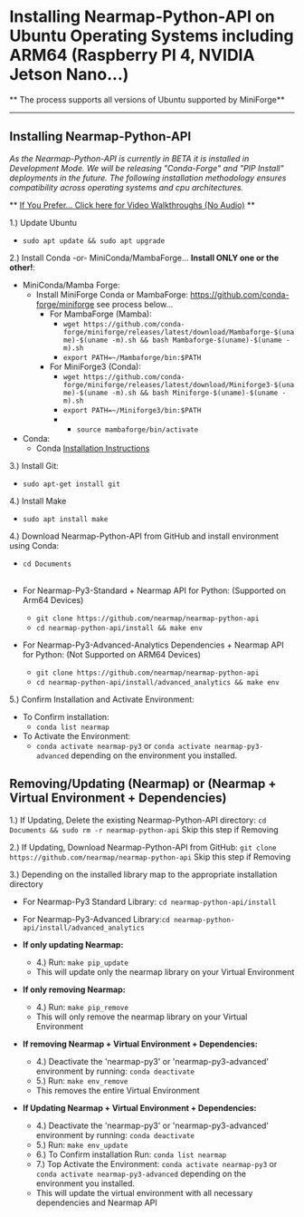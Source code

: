 
# Installing Nearmap-Python-API on Ubuntu Operating Systems including ARM64 (Raspberry PI 4, NVIDIA Jetson Nano...)

** The process supports all versions of Ubuntu supported by MiniForge**
****

<h2>Installing Nearmap-Python-API</h2>

<i>As the Nearmap-Python-API is currently in BETA it is installed in Development Mode. We will be releasing 
"Conda-Forge" and "PIP Install" deployments in the future. The following installation methodology ensures 
compatibility across operating systems and cpu architectures.</i>

** [If You Prefer... Click here for Video Walkthroughs (No Audio)](https://miro.com/app/board/uXjVOQB1X4I=/?invite_link_id=455996902306) **

1.) Update Ubuntu
- ```sudo apt update && sudo apt upgrade```

2.) Install Conda -or- MiniConda/MambaForge... **Install ONLY one or the other!**:
- MiniConda/Mamba Forge:
  - Install MiniForge Conda or MambaForge: https://github.com/conda-forge/miniforge see process below...
    - For MambaForge (Mamba):
      - ```wget https://github.com/conda-forge/miniforge/releases/latest/download/Mambaforge-$(uname)-$(uname -m).sh && bash Mambaforge-$(uname)-$(uname -m).sh```
      - ```export PATH=~/Mambaforge/bin:$PATH```
    - For MiniForge3 (Conda):
      - ```wget https://github.com/conda-forge/miniforge/releases/latest/download/Miniforge3-$(uname)-$(uname -m).sh && bash Miniforge-$(uname)-$(uname -m).sh```
      - ```export PATH=~/Miniforge3/bin:$PATH```
      - - ```source mambaforge/bin/activate```
- Conda:
  - Conda [Installation Instructions](https://docs.anaconda.com/anaconda/install/linux/)

3.) Install Git:
- ```sudo apt-get install git```

4.) Install Make
- ```sudo apt install make```

4.) Download Nearmap-Python-API from GitHub and install environment using Conda:

- ```cd Documents```
<br></br>
- For Nearmap-Py3-Standard + Nearmap API for Python: (Supported on Arm64 Devices)
  - ```git clone https://github.com/nearmap/nearmap-python-api```
  - ```cd nearmap-python-api/install && make env```


- For Nearmap-Py3-Advanced-Analytics Dependencies + Nearmap API for Python: (Not Supported on ARM64 Devices)
  - ```git clone https://github.com/nearmap/nearmap-python-api```
  - ```cd nearmap-python-api/install/advanced_analytics && make env```

5.) Confirm Installation and Activate Environment:
- To Confirm installation:
  - ```conda list nearmap```
- To Activate the Environment:
  - ```conda activate nearmap-py3``` or ```conda activate nearmap-py3-advanced``` depending on the environment you installed.

<h2>Removing/Updating (Nearmap) or (Nearmap + Virtual Environment + Dependencies)</h2>

1.) If Updating, Delete the existing Nearmap-Python-API directory: ```cd Documents && sudo rm -r nearmap-python-api``` Skip this step if Removing

2.) If Updating, Download Nearmap-Python-API from GitHub: ```git clone https://github.com/nearmap/nearmap-python-api``` Skip this step if Removing

3.) Depending on the installed library map to the appropriate installation directory

- For Nearmap-Py3 Standard Library: ```cd nearmap-python-api/install```
- For Nearmap-Py3-Advanced Library:```cd nearmap-python-api/install/advanced_analytics```


- <B>If only updating Nearmap:</B>
    - 4.) Run: ```make pip_update```
    - This will update only the nearmap library on your Virtual Environment


- <b>If only removing Nearmap:</b>
  - 4.) Run: ```make pip_remove```
  - This will only remove the nearmap library on your Virtual Environment


- <B>If removing Nearmap + Virtual Environment + Dependencies:</B>
    - 4.) Deactivate the 'nearmap-py3' or 'nearmap-py3-advanced' environment by running: ```conda deactivate```
    - 5.) Run: ```make env_remove```
    - This removes the entire Virtual Environment


- <B>If Updating Nearmap + Virtual Environment + Dependencies:</B>
  - 4.) Deactivate the 'nearmap-py3' or 'nearmap-py3-advanced' environment by running: ```conda deactivate```
  - 5.) Run: ```make env_update```
  - 6.) To Confirm installation Run: ```conda list nearmap```
  - 7.) Top Activate the Environment: ```conda activate nearmap-py3``` or ```conda activate nearmap-py3-advanced``` depending on the environment you installed.
  - This will update the virtual environment with all necessary dependencies and Nearmap API
